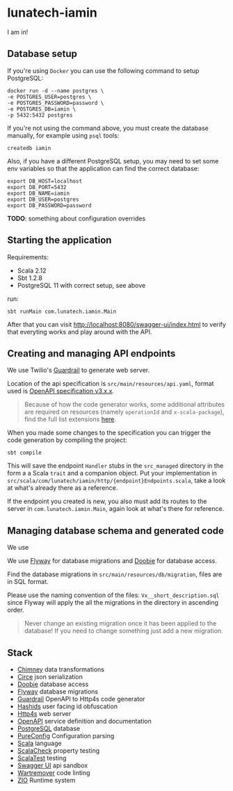 # lunatech-iamin

I am in!

## Database setup

If you're using `Docker` you can use the following command to setup PostgreSQL:

```
docker run -d --name postgres \
-e POSTGRES_USER=postgres \
-e POSTGRES_PASSWORD=password \
-e POSTGRES_DB=iamin \
-p 5432:5432 postgres
```

If you're not using the command above, you must create the database manually, for example using `psql` tools:

```
createdb iamin
```

Also, if you have a different PostgreSQL setup, you may need to set some env variables so that the application can find
the correct database:

```
export DB_HOST=localhost
export DB_PORT=5432
export DB_NAME=iamin
export DB_USER=postgres
export DB_PASSWORD=password
```

**TODO**: something about configuration overrides


## Starting the application

Requirements:

- Scala 2.12
- Sbt 1.2.8
- PostgreSQL 11 with correct setup, see above

run:

```
sbt runMain com.lunatech.iamin.Main
```

After that you can visit [http://localhost:8080/swagger-ui/index.html](http://localhost:8080/swagger-ui/index.html) to
verify that everyting works and play around with the API. 


## Creating and managing API endpoints

We use Twilio's [Guardrail](https://github.com/twilio/guardrail) to generate web server.

Location of the api specification is `src/main/resources/api.yaml`, format used is
[OpenAPI specification v3.x.x](https://swagger.io/specification).

>Because of how the code generator works, some additional attributes are required on resources (namely `operationId`
and `x-scala-package`), find the full list extensions
[here](https://github.com/twilio/guardrail/blob/master/docs/book.md#guardrail-extensions).

When you made some changes to the specification you can trigger the code generation by compiling the project:

```
sbt compile
```
This will save the endpoint `Handler` stubs in the `src_managed` directory in the form a a Scala `trait` and a companion
object.
Put your implementation in `src/scala/com/lunatech/iamin/http/{endpoint}Endpoints.scala`, take a look at what's already
there as a reference.

If the endpoint you created is new, you also must add its routes to the server in `com.lunatech.iamin.Main`,
again look at what's there for reference.


## Managing database schema and generated code

We use 

We use [Flyway](https://flywaydb.org/) for database migrations and [Doobie](https://github.com/tpolecat/doobie) for
database access.

Find the database migrations in `src/main/resources/db/migration`, files are in SQL format.

Please use the naming convention of the files: `Vx__short_description.sql` since Flyway will apply the all the
migrations in the directory in ascending order.

> Never change an existing migration once it has been applied to the database! If you need to change something just add
a new migration.

## Stack

- [Chimney](https://scalalandio.github.io/chimney/) data transformations
- [Circe](https://circe.github.io/circe/) json serialization
- [Doobie](https://github.com/tpolecat/doobie) database access
- [Flyway](https://flywaydb.org) database migrations
- [Guardrail](https://github.com/twilio/guardrail/) OpenAPI to Http4s code generator
- [Hashids](https://hashids.org) user facing id obfuscation
- [Http4s](https://http4s.org) web server
- [OpenAPI](https://swagger.io) service definition and documentation
- [PostgreSQL](https://www.postgresql.org) database
- [PureConfig](https://pureconfig.github.io) Configuration parsing
- [Scala](https://www.scala-lang.org) language
- [ScalaCheck](https://www.scalacheck.org) property testing
- [ScalaTest]( http://www.scalatest.org) testing
- [Swagger UI](https://swagger.io/tools/swagger-ui/) api sandbox
- [Wartremover](http://www.wartremover.org) code linting
- [ZIO](https://scalaz.github.io/scalaz-zio/) Runtime system
